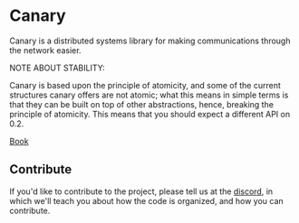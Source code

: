 # Canary

Canary is a distributed systems library for making
communications through the network easier.

NOTE ABOUT STABILITY:

Canary is based upon the principle of atomicity,
and some of the current structures canary offers are not atomic;
what this means in simple terms is that they can be built on top
of other abstractions, hence, breaking the principle of atomicity.
This means that you should expect a different API on 0.2.

[Book](https://znx3p0.github.io/canary-book/)

## Contribute
If you'd like to contribute to the project, please tell us at the
[discord](https://discord.gg/CGNh7fE2DP), in which we'll teach
you about how the code is organized, and how you can contribute.

